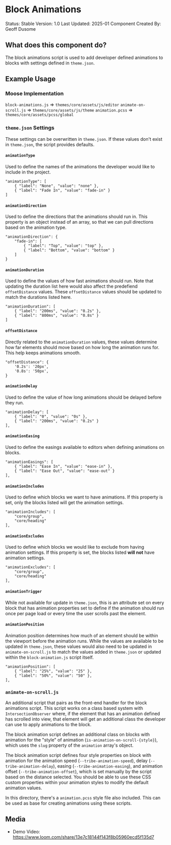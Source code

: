# Block Animations

Status: Stable
Version: 1.0
Last Updated: 2025-01
Component Created By: Geoff Dusome

## What does this component do?

The block animations script is used to add developer defined animations to blocks with settings defined in `theme.json`.

## Example Usage

### Moose Implementation 

`block-animations.js` => `themes/core/assets/js/editor`
`animate-on-scroll.js` => `themes/core/assets/js/theme`
`animation.pcss` => `themes/core/assets/pcss/global`

### `theme.json` Settings

These settings can be overwritten in `theme.json`. If these values don't exist in `theme.json`, the script provides defaults.

#### `animationType`

Used to define the names of the animations the developer would like to include in the project.

```
"animationType": [
	{ "label": "None", "value": "none" },
	{ "label": "Fade In", "value": "fade-in" }
]
```

#### `animationDirection`

Used to define the directions that the animations should run in. This property is an object instead of an array, so that we can pull directions based on the animation type. 

```
"animationDirection": {
 	"fade-in": [
 		{ "label": "Top", "value": "top" },
		{ "label": "Bottom", "value": "bottom" }
	]
}
```

#### `animationDuration`

Used to define the values of how fast animations should run. Note that updating the duration list here would also affect the predefiend `offsetDistance` values. These `offsetDistance` values should be updated to match the durations listed here.

```
"animationDuration": [
	{ "label": "200ms", "value": "0.2s" },
	{ "label": "800ms", "value": "0.8s" }
]
```

#### `offsetDistance`

Directly related to the `animationDuration` values, these values determine how far elements should move based on how long the animation runs for. This help keeps animations smooth. 

```
"offsetDistance": {
	'0.2s': '20px',
	'0.8s': '50px',
}
```

#### `animationDelay`

Used to define the value of how long animations should be delayed before they run.

```
"animationDelay": [
	{ "label": "0", "value": "0s" },
	{ "label": "200ms", "value": "0.2s" }
],
```

#### `animationEasing`

Used to define the easings available to editors when defining animations on blocks.

```
"animationEasings": [
	{ "label": "Ease In", "value": "ease-in" },
	{ "label": "Ease Out", "value": "ease-out" }
],
```

#### `animationIncludes`

Used to define which blocks we want to have animations. If this property is set, only the blocks listed will get the animation settings.

```
"animationIncludes": [
	"core/group",
	"core/heading"
],
```

#### `animationExcludes`

Used to define which blocks we would like to exclude from having animation settings. If this property is set, the blocks listed **will not** have animation settings.

```
"animationExcludes": [
	"core/group",
	"core/heading"
],
```

#### `animationTrigger`

While not available for update in `theme.json`, this is an attribute set on every block that has animation properties set to define if the animation should run once per page load or every time the user scrolls past the element.

#### `animationPosition`

Animation position determines how much of an element should be within the viewport before the animation runs. While the values are available to be updated in `theme.json`, these values would also need to be updated in `animate-on-scroll.js` to match the values added in `theme.json` or updated within the `block-animation.js` script itself.

```
"animationPosition": [
 	{ "label": "25%", "value": "25" },
 	{ "label": "50%", "value": "50" },
],
```

### `animate-on-scroll.js`

An additional script that pairs as the front-end handler for the block animations script. This script works on a class based system with `IntersectionObserver` where, if the element that has an animation defined has scrolled into view, that element will get an additional class the developer can use to apply animations to the block.

The block animation script defines an additional class on blocks with animation for the "style" of animation (`is-animation-on-scroll-{style}`), which uses the `slug` property of the `animation` array's object.

The block animation script defines four style properties on block with animation for the animation speed (`--tribe-animation-speed`), delay (`--tribe-animation-delay`), easing (`--tribe-animation-easing`), and animation offset (`--tribe-animation-offset`), which is set manually by the script based on the distance selected. You should be able to use these CSS custom properties within your animation styles to modify the default animation values.

In this directory, there's a `animation.pcss` style file also included. This can be used as base for creating animations using these scripts.

## Media

- Demo Video: https://www.loom.com/share/13e7c18144f143f8b05960ecd5f135d7
